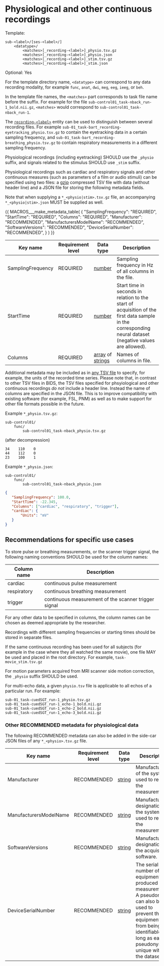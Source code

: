 # Physiological and other continuous recordings

Template:

```Text
sub-<label>/[ses-<label>/]
    <datatype>/
        <matches>[_recording-<label>]_physio.tsv.gz
        <matches>[_recording-<label>]_physio.json
        <matches>[_recording-<label>]_stim.tsv.gz
        <matches>[_recording-<label>]_stim.json
```

Optional: Yes

For the template directory name, `<datatype>` can correspond to any data
recording modality, for example `func`, `anat`, `dwi`, `meg`, `eeg`, `ieeg`,
or `beh`.

In the template file names, the `<matches>` part corresponds to task file name
before the suffix.
For example for the file `sub-control01_task-nback_run-1_bold.nii.gz`,
`<matches>` would correspond to `sub-control01_task-nback_run-1`.

The [`recording-<label>`](../99-appendices/09-entities.md#recording) entity can be used to distinguish between several
recording files.
For example `sub-01_task-bart_recording-eyetracking_physio.tsv.gz` to contain
the eyetracking data in a certain sampling frequency, and
`sub-01_task-bart_recording-breathing_physio.tsv.gz` to contain respiratory
measurements in a different sampling frequency.

Physiological recordings (including eyetracking) SHOULD use the `_physio`
suffix, and signals related to the stimulus SHOULD use `_stim` suffix.

Physiological recordings such as cardiac and respiratory signals and other
continuous measures (such as parameters of a film or audio stimuli) can be
specified using two files: a [gzip](https://datatracker.ietf.org/doc/html/rfc1952)
compressed TSV file with data (without header line)
and a JSON file for storing the following metadata fields.

Note that when supplying a `*_<physio|stim>.tsv.gz` file, an accompanying
`*_<physio|stim>.json` MUST be supplied as well.

{{ MACROS___make_metadata_table(
   {
      "SamplingFrequency": "REQUIRED",
      "StartTime": "REQUIRED",
      "Columns": "REQUIRED",
      "Manufacturer": "RECOMMENDED",
      "ManufacturersModelName": "RECOMMENDED",
      "SoftwareVersions": "RECOMMENDED",
      "DeviceSerialNumber": "RECOMMENDED",
   }
) }}

| **Key name**      | **Requirement level** | **Data type**            | **Description**                                                                                                                                           |
| ----------------- | --------------------- | ------------------------ | --------------------------------------------------------------------------------------------------------------------------------------------------------- |
| SamplingFrequency | REQUIRED              | [number][]               | Sampling frequency in Hz of all columns in the file.                                                                                                      |
| StartTime         | REQUIRED              | [number][]               | Start time in seconds in relation to the start of acquisition of the first data sample in the corresponding neural dataset (negative values are allowed). |
| Columns           | REQUIRED              | [array][] of [strings][] | Names of columns in file.                                                                                                                                 |

Additional metadata may be included as in
[any TSV file](../02-common-principles.md#tabular-files) to specify, for
example, the units of the recorded time series.
Please note that, in contrast to other TSV files in BIDS, the TSV files specified
for phsyiological and other continuous recordings *do not* include a header
line.
Instead the name of columns are specified in the JSON file.
This is to improve compatibility with existing software (for example, FSL, PNM)
as well as to make support for other file formats possible in the future.

Example `*_physio.tsv.gz`:

```Text
sub-control01/
    func/
        sub-control01_task-nback_physio.tsv.gz
```

(after decompression)

```Text
34    110    0
44    112    0
23    100    1
```

Example `*_physio.json`:

```Text
sub-control01/
    func/
        sub-control01_task-nback_physio.json
```

```JSON
{
   "SamplingFrequency": 100.0,
   "StartTime": -22.345,
   "Columns": ["cardiac", "respiratory", "trigger"],
   "cardiac": {
       "Units": "mV"
   }
}
```

## Recommendations for specific use cases

To store pulse or breathing measurements, or the scanner trigger signal, the
following naming conventions SHOULD be used for the column names:

| **Column name** | **Description**                                      |
| --------------- | ---------------------------------------------------- |
| cardiac         | continuous pulse measurement                         |
| respiratory     | continuous breathing measurement                     |
| trigger         | continuous measurement of the scanner trigger signal |

For any other data to be specified in columns, the column names can be chosen
as deemed appropriate by the researcher.

Recordings with different sampling frequencies or starting times should be
stored in separate files.

If the same continuous recording has been used for all subjects (for example in
the case where they all watched the same movie), one file MAY be used and
placed in the root directory.
For example, `task-movie_stim.tsv.gz`

For motion parameters acquired from MRI scanner side motion correction, the
`_physio` suffix SHOULD be used.

For multi-echo data, a given `physio.tsv` file is applicable to all echos of
a particular run.
For example:

```Text
sub-01_task-cuedSGT_run-1_physio.tsv.gz
sub-01_task-cuedSGT_run-1_echo-1_bold.nii.gz
sub-01_task-cuedSGT_run-1_echo-2_bold.nii.gz
sub-01_task-cuedSGT_run-1_echo-3_bold.nii.gz
```

### Other RECOMMENDED metadata for physiological data

The following RECOMMENDED metadata can also be added in the side-car JSON files
of any `*_<physio>.tsv.gz` file.

| **Key name**           | **Requirement level** | **Data type** | **Description**                                                                                                                                                                                           |
| ---------------------- | --------------------- | ------------- | --------------------------------------------------------------------------------------------------------------------------------------------------------------------------------------------------------- |
| Manufacturer           | RECOMMENDED           | [string][]    | Manufacturer of the system used to record the measurements.                                                                                                                                               |
| ManufacturersModelName | RECOMMENDED           | [string][]    | Manufacturer's designation of the system used to record the measurements.                                                                                                                                 |
| SoftwareVersions       | RECOMMENDED           | [string][]    | Manufacturer's designation of the acquisition software.                                                                                                                                                   |
| DeviceSerialNumber     | RECOMMENDED           | [string][]    | The serial number of the equipment that produced the measurements. A pseudonym can also be used to prevent the equipment from being identifiable, as long as each pseudonym is unique within the dataset. |

<!-- Link Definitions -->

[number]: https://www.w3schools.com/js/js_json_datatypes.asp

[string]: https://www.w3schools.com/js/js_json_syntax.asp

[strings]: https://www.w3schools.com/js/js_json_syntax.asp

[array]: https://www.w3schools.com/js/js_json_arrays.asp
